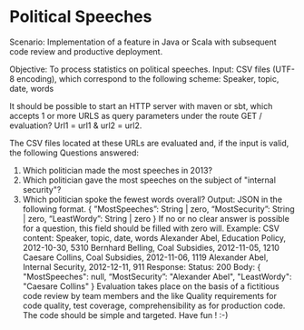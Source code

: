# Political Speeches

Scenario: Implementation of a feature in Java or Scala with subsequent code review and
productive deployment.

Objective: To process statistics on political speeches.
Input: CSV files (UTF-8 encoding), which correspond to the following scheme:
Speaker, topic, date, words

It should be possible to start an HTTP server with maven or sbt, which accepts 1 or more URLS as query parameters under the route GET / evaluation? Url1 = url1 & url2 = url2.

The CSV files located at these URLs are evaluated and, if the input is valid, the following
Questions answered:
1. Which politician made the most speeches in 2013?
2. Which politician gave the most speeches on the subject of "internal security"?
3. Which politician spoke the fewest words overall?
Output: JSON in the following format.
{
”MostSpeeches”: String | zero,
“MostSecurity”: String | zero,
“LeastWordy”: String | zero
}
If no or no clear answer is possible for a question, this field should be filled with zero
will.
Example:
CSV content:
Speaker, topic, date, words
Alexander Abel, Education Policy, 2012-10-30, 5310
Bernhard Belling, Coal Subsidies, 2012-11-05, 1210
Caesare Collins, Coal Subsidies, 2012-11-06, 1119
Alexander Abel, Internal Security, 2012-12-11, 911
Response:
Status: 200
Body: {
"MostSpeeches": null,
“MostSecurity”: "Alexander Abel",
"LeastWordy": "Caesare Collins"
}
Evaluation takes place on the basis of a fictitious code review by team members and the like
Quality requirements for code quality, test coverage, comprehensibility as for production code.
The code should be simple and targeted.
Have fun ! :-)